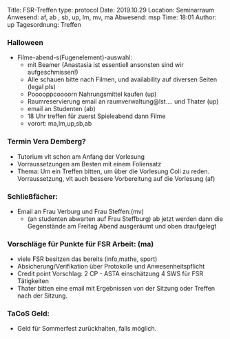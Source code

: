 Title: FSR-Treffen
type: protocol
Date: 2019.10.29
Location: Seminarraum
Anwesend: af, ab , sb, up, lm, mv, ma
Abwesend: msp
Time: 18:01
Author: up
Tagesordnung: Treffen


### Halloween
- Filme-abend-s(Fugenelement)-auswahl:
    - mit Beamer (Anastasia ist essentiell ansonsten sind wir aufgeschmissen!)  
    - Alle schauen bitte nach Filmen, und availability auf diversen Seiten (legal pls)
    - Pooooppcoooorn Nahrungsmittel kaufen (up)
    - Raumreservierung email an raumverwaltung@lst.... und Thater (up)
    - email an Studenten (ab)
    - 18 Uhr treffen für zuerst Spieleabend dann Filme 
    - vorort: ma,lm,up,sb,ab
    
### Termin Vera Demberg?
 - Tutorium vlt schon am Anfang der Vorlesung
 - Vorraussetzungen am Besten mit einem Foliensatz
 - Thema: Um ein Treffen bitten, um über die Vorlesung Coli zu reden. Vorraussetzung, vlt auch bessere Vorbereitung auf die Vorlesung (af)

### Schließfächer:
 - Email an Frau Verburg und Frau Steffen:(mv)
     - (an studenten abwarten auf Frau Steffburg) ab jetzt werden dann die Gegenstände am Freitag Abend ausgeräumt und oben draufgelegt 

### Vorschläge für Punkte für FSR Arbeit: (ma)
- viele FSR besitzen das bereits (info,mathe, sport) 
- Absicherung/Verifikation über Protokolle und Anwesenheitspflicht
- Credit point Vorschlag: 2 CP - ASTA einschätzung 4 SWS für FSR Tätigkeiten
- Thater bitten eine email mit Ergebnissen von der Sitzung oder Treffen nach der Sitzung.

### TaCoS Geld:
- Geld für Sommerfest zurückhalten, falls möglich.
